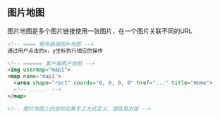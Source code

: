 
## 图片地图
图片地图是多个图片链接使用一张图片，在一个图片关联不同的URL
```html
<!-- ==== 服务器端图片地图 -->
通过用户点击的x，y坐标执行相应的操作

<!-- ====== 客户端用户地图 -->
<img usermap="map1">
<map name='map1'>
  <area shape="rect" coords="0, 0, 0, 0" href="..." title="Home">
  <!-- .....  -->
</map>

<!-- 图片地图上的坐标如果手工方式定义，很容易出错 -->
```